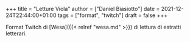 +++
title = "Letture Viola"
author = ["Daniel Biasiotto"]
date = 2021-12-24T22:44:00+01:00
tags = ["format", "twitch"]
draft = false
+++

Format Twitch di [Wesa]({{< relref "wesa.md" >}}) di lettura di estratti letterari.